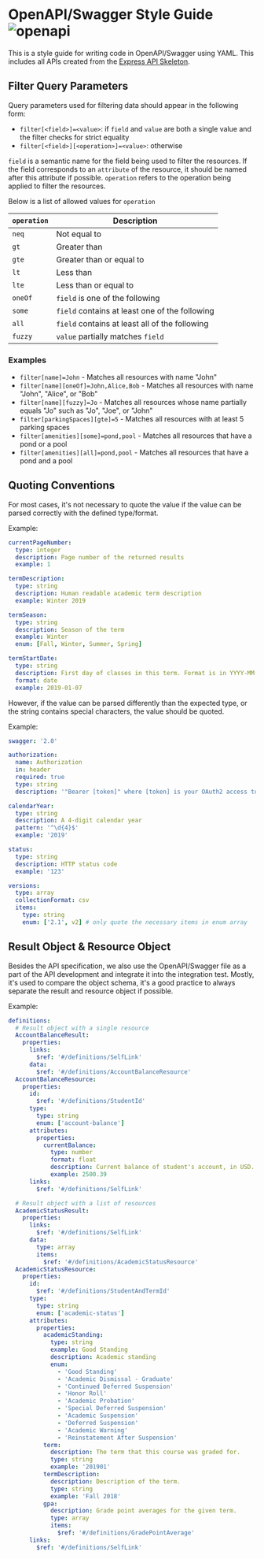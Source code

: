 # OpenAPI/Swagger Style Guide ![openapi](https://img.shields.io/badge/openapi-2.0-green.svg)

This is a style guide for writing code in OpenAPI/Swagger using YAML. This includes all APIs created from the
[Express API Skeleton](https://github.com/osu-mist/express-api-skeleton).

## Filter Query Parameters

Query parameters used for filtering data should appear in the following form:
* `filter[<field>]=<value>`: if `field` and `value` are both a single value and the filter checks for
  strict equality
* `filter[<field>][<operation>]=<value>`: otherwise

`field` is a semantic name for the field being used to filter the resources. If the field
corresponds to an `attribute` of the resource, it should be named after this attribute if possible.
`operation` refers to the operation being applied to filter the resources.

Below is a list of allowed values for `operation`

| `operation` | Description                                    |
|-------------|------------------------------------------------|
| `neq`       | Not equal to                                   |
| `gt`        | Greater than                                   |
| `gte`       | Greater than or equal to                       |
| `lt`        | Less than                                      |
| `lte`       | Less than or equal to                          |
| `oneOf`     | `field` is one of the following                |
| `some`      | `field` contains at least one of the following |
| `all`       | `field` contains at least all of the following |
| `fuzzy`     | `value` partially matches `field`              |

### Examples

* `filter[name]=John` - Matches all resources with name "John"
* `filter[name][oneOf]=John,Alice,Bob` - Matches all resources with name "John", "Alice", or "Bob"
* `filter[name][fuzzy]=Jo` - Matches all resources whose name partially equals "Jo" such as "Jo",
  "Joe", or "John"
* `filter[parkingSpaces][gte]=5` - Matches all resources with at least 5 parking spaces
* `filter[amenities][some]=pond,pool` - Matches all resources that have a pond or a pool
* `filter[amenities][all]=pond,pool` - Matches all resources that have a pond and a pool

## Quoting Conventions

For most cases, it's not necessary to quote the value if the value can be parsed correctly with the defined type/format.

Example:

```yaml
currentPageNumber:
  type: integer
  description: Page number of the returned results
  example: 1

termDescription:
  type: string
  description: Human readable academic term description
  example: Winter 2019

termSeason:
  type: string
  description: Season of the term
  example: Winter
  enum: [Fall, Winter, Summer, Spring]

termStartDate:
  type: string
  description: First day of classes in this term. Format is in YYYY-MM-DD
  format: date
  example: 2019-01-07
```

However, if the value can be parsed differently than the expected type, or the string contains special characters, the value should be quoted.

Example:

```yaml
swagger: '2.0'

authorization:
  name: Authorization
  in: header
  required: true
  type: string
  description: '"Bearer [token]" where [token] is your OAuth2 access token'

calendarYear:
  type: string
  description: A 4-digit calendar year
  pattern: '^\d{4}$'
  example: '2019'

status:
  type: string
  description: HTTP status code
  example: '123'

versions:
  type: array
  collectionFormat: csv
  items:
    type: string
    enum: ['2.1', v2] # only quote the necessary items in enum array
```

## Result Object & Resource Object

Besides the API specification, we also use the OpenAPI/Swagger file as a part of the API development and integrate it into the integration test. Mostly, it's used to compare the object schema, it's a good practice to always separate the result and resource object if possible.

Example:

```yaml
definitions:
  # Result object with a single resource
  AccountBalanceResult:
    properties:
      links:
        $ref: '#/definitions/SelfLink'
      data:
        $ref: '#/definitions/AccountBalanceResource'
  AccountBalanceResource:
    properties:
      id:
        $ref: '#/definitions/StudentId'
      type:
        type: string
        enum: ['account-balance']
      attributes:
        properties:
          currentBalance:
            type: number
            format: float
            description: Current balance of student's account, in USD.
            example: 2500.39
      links:
        $ref: '#/definitions/SelfLink'

  # Result object with a list of resources
  AcademicStatusResult:
    properties:
      links:
        $ref: '#/definitions/SelfLink'
      data:
        type: array
        items:
          $ref: '#/definitions/AcademicStatusResource'
  AcademicStatusResource:
    properties:
      id:
        $ref: '#/definitions/StudentAndTermId'
      type:
        type: string
        enum: ['academic-status']
      attributes:
        properties:
          academicStanding:
            type: string
            example: Good Standing
            description: Academic standing
            enum:
              - 'Good Standing'
              - 'Academic Dismissal - Graduate'
              - 'Continued Deferred Suspension'
              - 'Honor Roll'
              - 'Academic Probation'
              - 'Special Deferred Suspension'
              - 'Academic Suspension'
              - 'Deferred Suspension'
              - 'Academic Warning'
              - 'Reinstatement After Suspension'
          term:
            description: The term that this course was graded for.
            type: string
            example: '201901'
          termDescription:
            description: Description of the term.
            type: string
            example: 'Fall 2018'
          gpa:
            description: Grade point averages for the given term.
            type: array
            items:
              $ref: '#/definitions/GradePointAverage'
      links:
        $ref: '#/definitions/SelfLink'
```

